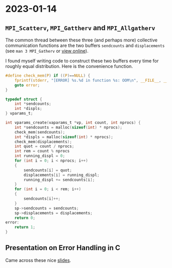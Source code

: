 # 2023-01-14
## `MPI_Scatterv`, `MPI_Gattherv` and `MPI_Allgatherv`
The common thread between these three (and perhaps more) collective
communication functions are the two buffers `sendcounts` and `displacements` (see `man 3 MPI_Gatherv` or [view online](https://www.open-mpi.org/doc/v3.1/man3/MPI_Gatherv.3.php)).

I found myself writing code to construct these two buffers every
time for roughly equal distribution. Here is the convenience function.

```C
#define check_mem(P) if ((P)==NULL) {                                                      \
    fprintf(stderr, "[ERROR] %s.%d in function %s: OOM\n", __FILE__, __LINE__, __func__);  \
    goto error;                                                                            \
}

typedef struct {
    int *sendcounts;
    int *displs;
} vparams_t;

int vparams_create(vaparams_t *vp, int count, int nprocs) {
    int *sendcounts = malloc(sizeof(int) * nprocs);
    check_mem(sendcounts);
    int *displs = malloc(sizeof(int) * nprocs);
    check_mem(displacements);
    int quot = count / nprocs;
    int rem = count % nprocs
    int running_displ = 0;
    for (int i = 0; i < nprocs; i++)
    {
        sendcounts[i] = quot;
        displacements[i] = running_displ;
        running_displ += sendcounts[i];
    }
    for (int i = 0; i < rem; i++)
    {
        sendcounts[i]++;
    }
    sp->sendcounts = sendcounts;
    sp->displacements = displacements;
    return 0;
error:
    return 1; 
}
```

## Presentation on Error Handling in C
Came across these nice [slides](https://resources.sei.cmu.edu/asset_files/Presentation/2016_017_101_484207.pdf).
